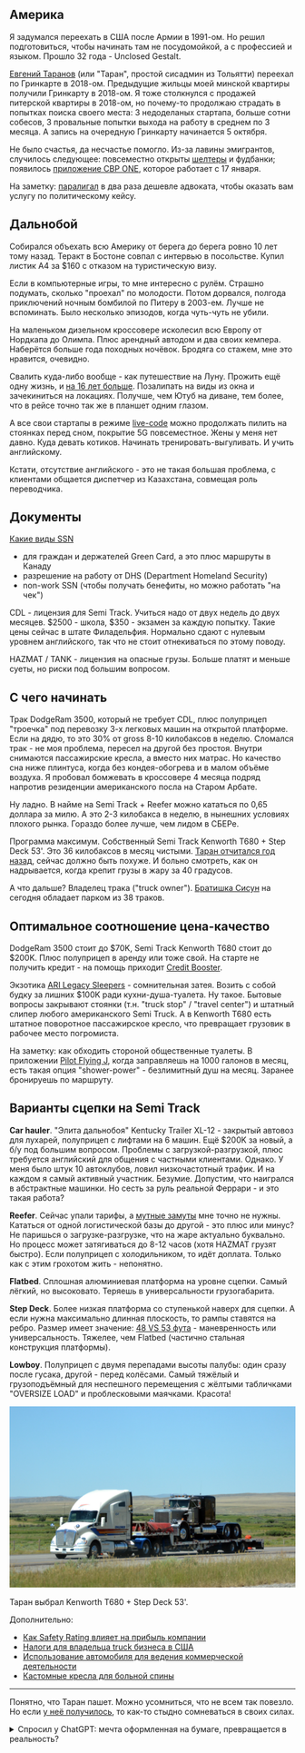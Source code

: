 ## Америка

Я задумался переехать в США после Армии в 1991-ом. Но решил подготовиться, чтобы начинать там не посудомойкой, а с профессией и языком. Прошло 32 года - Unclosed Gestalt.

[Евгений Таранов](https://www.youtube.com/@evgen.taranov) (или "Таран", простой сисадмин из Тольятти) переехал по Гринкарте в 2018-ом. Предыдущие жильцы моей минской квартиры получили Гринкарту в 2018-ом. Я тоже столкнулся с продажей питерской квартиры в 2018-ом, но почему-то продолжаю страдать в попытках поиска своего места: 3 недоделаных стартапа, больше сотни собесов, 3 провальные попытки выхода на работу в среднем по 3 месяца. А запись на очередную Гринкарту начинается 5 октября.

Не было счастья, да несчастье помогло. Из-за лавины эмигрантов, случилось следующее: повсеместно открыты [шелтеры](https://www.youtube.com/watch?v=PIS4f71w4t4) и фудбанки; появилось [приложение CBP ONE](https://www.youtube.com/watch?v=B5vdMtHVhUc), которое работает с 17 января.

На заметку: [паралигал](https://www.youtube.com/watch?v=BovAMNidrsw&t=1789s) в два раза дешевле адвоката, чтобы оказать вам услугу по политическому кейсу.

## Дальнобой

Собирался объехать всю Америку от берега до берега ровно 10 лет тому назад. Теракт в Бостоне совпал с интервью в посольстве. Купил листик A4 за $160 с отказом на туристическую визу.

Если в компьютерные игры, то мне интересно с рулём. Страшно подумать, сколько "проехал" по молодости. Потом дорвался, полгода приключений ночным бомбилой по Питеру в 2003-ем. Лучше не вспоминать. Было несколько эпизодов, когда чуть-чуть не убили.

На маленьком дизельном кроссовере исколесил всю Европу от Нордкапа до Олимпа. Плюс арендный автодом и два своих кемпера. Наберётся больше года походных ночёвок. Бродяга со стажем, мне это нравится, очевидно.

Свалить куда-либо вообще - как путешествие на Луну. Прожить ещё одну жизнь, и [на 16 лет больше](https://m-ivanov.com/old/2017/01/statisticheski-vy-vyigryvaete-biznesmen-mixail-ivanov-o-zhizni-v-ssha/). Позалипать на виды из окна и зачекиниться на локациях. Получше, чем Ютуб на диване, тем более, что в рейсе точно так же в планшет одним глазом.

А все свои стартапы в режиме [live-code](https://www.youtube.com/akaassa73) можно продолжать пилить на стоянках перед сном, покрытие 5G повсеместное. Жены у меня нет давно. Куда девать котиков. Начинать тренировать-выгуливать. И учить английскому.

Кстати, отсутствие английского - это не такая большая проблема, с клиентами общается диспетчер из Казахстана, совмещая роль переводчика.

## Документы

[Какие виды SSN](https://www.youtube.com/watch?v=5yyP91677yk)

- для граждан и держателей Green Card, а это плюс маршруты в Канаду
- разрешение на работу от DHS (Department Homeland Security)
- non-work SSN (чтобы получать бенефиты, но можно работать "на чек")

CDL - лицензия для Semi Track. Учиться надо от двух недель до двух месяцев. $2500 - школа, $350 - экзамен за каждую попытку. Такие цены сейчас в штате Филадельфия. Нормально сдают с нулевым уровнем английского, так что не стоит отнекиваться по этому поводу.

HAZMAT / TANK - лицензия на опасные грузы. Больше платят и меньше суеты, но риски под большим вопросом.

## С чего начинать

Трак DodgeRam 3500, который не требует CDL, плюс полуприцеп "троечка" под перевозку 3-х легковых машин на открытой платформе. Если на дядю, то это 30% от gross 8-10 килобаксов в неделю. Сломался трак - не моя проблема, пересел на другой без простоя. Внутри снимаются пассажирские кресла, а вместо них матрас. Но качество сна ниже плинтуса, когда без кондея-обогрева и в малом объёме воздуха. Я пробовал бомжевать в кроссовере 4 месяца подряд напротив резиденции американского посла на Старом Арбате.

Ну ладно. В найме на Semi Track + Reefer можно кататься по 0,65 доллара за милю. А это 2-3 килобакса в неделю, в нынешних условиях плохого рынка. Гораздо более лучше, чем лидом в СБЕРе.

Программа максимум. Собственный Semi Track Kenworth T680 + Step Deck 53'. Это 36 килобаксов в месяц чистыми. [Таран отчитался год назад](https://youtu.be/4yC4sjoKvAU?si=olJQ9UOI5KWgIyhM), сейчас должно быть похуже. И больно смотреть, как он надрывается, когда крепит грузы в жару за 40 градусов.

А что дальше? Владелец трака ("truck owner"). [Братишка Сисун](https://www.youtube.com/@BroSeesoon/videos) на сегодня обладает парком из 38 траков.

## Оптимальное соотношение цена-качество

DodgeRam 3500 стоит до $70K, Semi Track Kenworth T680 стоит до $200K. Плюс полуприцеп в аренду или тоже свой. На старте не получить кредит - на помощь приходит [Credit Booster](https://www.youtube.com/@iamalexbloom).

Экзотика [ARI Legacy Sleepers](https://www.legacysleepers.com/) - сомнительная затея. Возить с собой будку за лишних $100K ради кухни-душа-туалета. Ну такое. Бытовые вопросы закрывают стоянки (т.н. "truck stop" / "travel center") и штатный слипер любого американского Semi Truck. А в Kenworth T680 есть штатное поворотное пассажирское кресло, что превращает грузовик в рабочее место погромиста.

На заметку: как обходить стороной общественные туалеты. В приложении [Pilot Flying J](https://www.youtube.com/watch?v=79jiXyRsLvc), когда заправляешь на 1000 галонов в месяц, есть такая опция "shower-power" - безлимитный душ на месяц. Заранее бронируешь по маршруту.

## Варианты сцепки на Semi Track

**Car hauler**. "Элита дальнобоя" Kentucky Trailer XL-12 - закрытый автовоз для лухарей, полуприцеп с лифтами на 6 машин. Ещё $200K за новый, а б/у под большим вопросом. Проблемы с загрузкой-разгрузкой, плюс требуется английский для общения с частными клиентами. Однако. У меня было штук 10 автоклубов, ловил низкочастотный трафик. И на каждом я самый активный участник. Безумие. Допустим, что наигрался в абстрактные машинки. Но сесть за руль реальной Феррари - и это такая работа?

**Reefer**. Сейчас упали тарифы, а [мутные замуты](https://www.youtube.com/watch?v=cHdqmVv8j5w) мне точно не нужны. Кататься от одной логистической базы до другой - это плюс или минус? Не паришься о загрузке-разгрузке, что на жаре актуально буквально. Но процесс может затягиваться до 8-12 часов (хотя HAZMAT грузят быстро). Если полуприцеп с холодильником, то идёт доплата. Только как с этим грохотом жить - непонятно.

**Flatbed**. Сплошная алюминиевая платформа на уровне сцепки. Самый лёгкий, но высоковато. Теряешь в универсальности грузогабарита.

**Step Deck**. Более низкая платформа со ступенькой наверх для сцепки. А если нужна максимально длинная плоскость, то рампы ставятся на ребро. Размер имеет значение: [48 VS 53 фута](https://www.youtube.com/watch?v=XoFdP45xqJA) - маневренность или универсальность. Тяжелее, чем Flatbed (частично стальная конструкция платформы).

**Lowboy**. Полуприцеп с двумя перепадами высоты палубы: один сразу после гусака, другой - перед колёсами. Самый тяжёлый и грузоподъёмный для неспешного перемещения с жёлтыми табличками "OVERSIZE LOAD" и проблесковыми маячками. Красота!

![](./assets/truck.png)

Таран выбрал Kenworth T680 + Step Deck 53'.

Дополнительно:

- [Как Safety Rating влияет на прибыль компании](https://dispatch42.school/blog/kak-safety-rating-vliaet-na-pribil-kompanii)
- [Налоги для владельца truck бизнеса в США](https://dispatch42.school/blog/nalogi-dlea-vladelta-truck-biznesa-v-usa)
- [Использование автомобиля для ведения коммерческой деятельности](https://www.irs.gov/ru/taxtopics/tc510)
- [Кастомные кресла для больной спины](https://www.seatsinc.com/products/on-highway/)

---

Понятно, что Таран пашет. Можно усомниться, что не всем так повезло. Но если [у неё получилось](https://www.youtube.com/watch?v=V949NALgt_4), то как-то стыдно сомневаться в своих силах.

<details>
	<summary>Спросил у ChatGPT: мечта оформленная на бумаге, превращается в реальность?</summary>

Мечта, оформленная на бумаге, может стать первым шагом к её осуществлению. Написание цели или мечты на бумаге помогает прояснить свои мысли, установить ясные направления и действия, которые нужно предпринять для её достижения. Однако, чтобы мечта стала реальностью, требуется ещё много работы, самодисциплины, настойчивости и возможно, даже корректировки и адаптации планов по ходу дела. Важно помнить, что реализация мечты зависит от множества факторов, включая ваши усилия, везение, поддержку окружающих и внешние обстоятельства.

</details>
